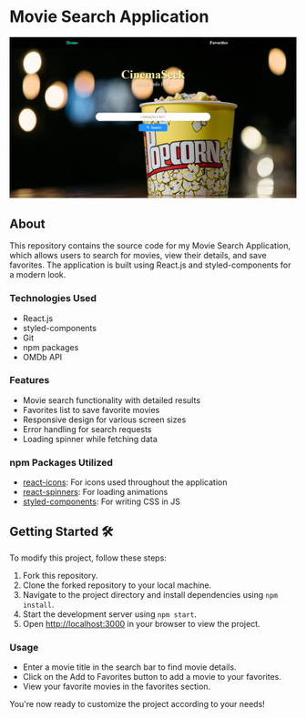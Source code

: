 # Movie Search Application

![Movie Search Screenshot](./src/assets/Screenshot.png)

## About
This repository contains the source code for my Movie Search Application, which allows users to search for movies, view their details, and save favorites. The application is built using React.js and styled-components for a modern look.

### Technologies Used
- React.js
- styled-components
- Git
- npm packages
- OMDb API

### Features
- Movie search functionality with detailed results
- Favorites list to save favorite movies
- Responsive design for various screen sizes
- Error handling for search requests
- Loading spinner while fetching data

### npm Packages Utilized
- [react-icons](https://www.npmjs.com/package/react-icons): For icons used throughout the application
- [react-spinners](https://www.npmjs.com/package/react-spinners): For loading animations
- [styled-components](https://www.npmjs.com/package/styled-components): For writing CSS in JS

## Getting Started 🛠️
To modify this project, follow these steps:

1. Fork this repository.
2. Clone the forked repository to your local machine.
3. Navigate to the project directory and install dependencies using `npm install`.
4. Start the development server using `npm start`.
5. Open [http://localhost:3000](http://localhost:3000) in your browser to view the project.

### Usage
- Enter a movie title in the search bar to find movie details.
- Click on the Add to Favorites button to add a movie to your favorites.
- View your favorite movies in the favorites section.

You're now ready to customize the project according to your needs!
